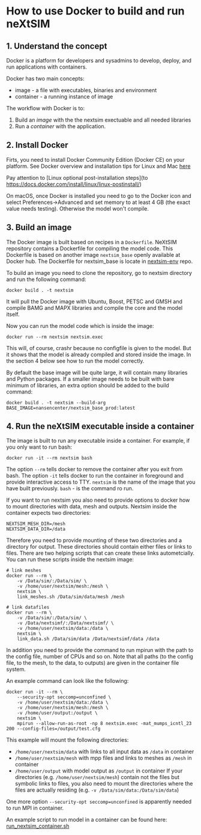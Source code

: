 # How to use Docker to build and run neXtSIM

## 1. Understand the concept

Docker is a platform for developers and sysadmins to develop, deploy, and run applications with containers.

Docker has two main concepts:
* image - a file with executables, binaries and environment
* container - a running instance of image

The workflow with Docker is to:
1. Build an *image* with the the nextsim exectuable and all needed libraries
2. Run a *container* with the application.

## 2. Install Docker

Firts, you need to install Docker Community Edition (Docker CE) on your platform.
See Docker overview and installation tips for Linux and Mac [here](https://docs.docker.com/install/)

Pay attention to [Linux optional post-installation steps](to https://docs.docker.com/install/linux/linux-postinstall/)

On macOS, once Docker is installed you need to go to the Docker icon and select
Preferences->Advanced and set memory to at least 4 GB (the exact value needs testing).
Otherwise the model won't compile.

## 3. Build an image

The Docker image is built based on recipes in a `Dockerfile`. NeXtSIM repository contains a
Dockerfile for compiling the model code. This Dockerfile is based on another image
`nextsim_base` openly available at Docker hub. The Dockerfile for nextsim_base is locate in
[nextsim-env](https://github.com/nansencenter/nextsim-env) repo.

To build an image you need to clone the repository, go to nextsim directory and run the following
command:
```
docker build . -t nextsim
```
It will pull the Docker image with Ubuntu, Boost, PETSC and GMSH and
compile BAMG and MAPX libraries and compile the core and the model itself.

Now you can run the model code which is inside the image:
```
docker run --rm nextsim nextsim.exec
```
This will, of course, crashr because no configfile is given to the model. But it
shows that the model is already compiled and stored inside the image. In the section 4 below see
how to run the model correctly.

By default the base image will be quite large, it will contain many libraries and Python packages.
If a smaller image needs to be built with bare minimum of libraries, an extra option should be
added to the build command:
```
docker build . -t nextsim --build-arg BASE_IMAGE=nansencenter/nextsim_base_prod:latest
```

## 4. Run the neXtSIM executable inside a container

The image is built to run any executable inside a container. For example, if you only want to run
bash:
```
docker run -it --rm nextsim bash
```
The option `--rm` tells docker to remove the container after you exit from bash.
The option `-it` tells docker to run the container in foreground and provide interactive access to TTY.
`nextsim` is the name of the image that you have built previously. `bash` - is the command ro run.

If you want to run nextsim you also need to provide options to docker how to mount directories with
data, mesh and outputs. Nextsim inside the container expects two directories:
```
NEXTSIM_MESH_DIR=/mesh
NEXTSIM_DATA_DIR=/data

```
Therefore you need to provide mounting of these two directories and a directory for output.
These directories should contain either files or links to files. There are two helping scripts that
can create these links autometcially. You can run these scripts inside the nextsim image:
```
# link meshes
docker run --rm \
    -v /Data/sim/:/Data/sim/ \
    -v /home/user/nextsim/mesh:/mesh \
    nextsim \
    link_meshes.sh /Data/sim/data/mesh /mesh

# link datafiles
docker run --rm \
    -v /Data/sim/:/Data/sim/ \
    -v /Data/nextsimf/:/Data/nextsimf/ \
    -v /home/user/nextsim/data:/data \
    nextsim \
    link_data.sh /Data/sim/data /Data/nextsimf/data /data
```

In addition you need to provide the command to run mpirun with the path to the config file, number
of CPUs and so on. Note that all paths (to the config file, to the mesh, to the data, to outputs)
are given in the container file system.

An example command can look like the following:
```
docker run -it --rm \
    --security-opt seccomp=unconfined \
    -v /home/user/nextsim/data:/data \
    -v /home/user/nextsim/mesh:/mesh \
    -v /home/user/output:/output \
    nextsim \
    mpirun --allow-run-as-root -np 8 nextsim.exec -mat_mumps_icntl_23 200 --config-files=/output/test.cfg
```
This example will mount the following directories:
* `/home/user/nextsim/data` with links to all input data as `/data` in container
* `/home/user/nextsim/mesh` with mpp files and links to meshes as `/mesh` in container
* `/home/user/output` with model output as `/output` in container
If your directories (e.g. `/home/user/nextsim/mesh`) contain not the files but symbolic links to files,
you also need to mount the directories where the files are actually residing
(e.g. `-v /Data/sim/data:/Data/sim/data`)

One more option `--security-opt seccomp=unconfined` is apparently needed to run MPI in container.

An example script to run model in a container can be found here:
[run_nextsim_container.sh](https://github.com/nansencenter/nextsim-env/blob/master/machines/maud_antonk/run_nextsim.sh)

